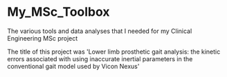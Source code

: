 # My_MSc_Toolbox
 The various tools and data analyses that I needed for my Clinical Engineering MSc project
 
The title of this project was
'Lower limb prosthetic gait analysis: the kinetic errors associated with using inaccurate inertial parameters in the conventional gait model used by Vicon Nexus'
